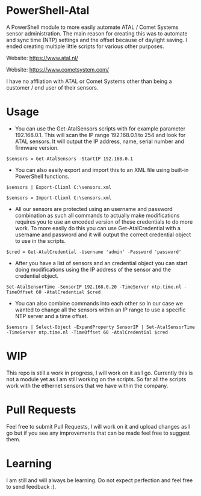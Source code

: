 # PowerShell-Atal
A PowerShell module to more easily automate ATAL / Comet Systems sensor administration. The main reason for creating this was to automate and sync time (NTP) settings and the offset because of daylight saving. I ended creating multiple little scripts for various other purposes. 

Website: https://www.atal.nl/

Website: https://www.cometsystem.com/

I have no affliation with ATAL or Comet Systems other than being a customer / end user of their sensors.

# Usage
* You can use the Get-AtalSensors scripts with for example parameter 192.168.0.1. This will scan the IP range 192.168.0.1 to 254 and look for ATAL sensors. It will output the IP address, name, serial number and firmware version. 

`$sensors = Get-AtalSensors -StartIP 192.168.0.1`

* You can also easily export and import this to an XML file using built-in PowerShell functions. 

`$sensors | Export-Clixml C:\sensors.xml`

`$sensors = Import-Clixml C:\sensors.xml`

* All our sensors are protected using an username and password combination as such all commands to actually make modifications requires you to use an encoded version of these credentials to do more work. To more easily do this you can use Get-AtalCredential with a username and password and it will output the correct credential object to use in the scripts.  

`$cred = Get-AtalCredential -Username 'admin' -Password 'password'`

* After you have a list of sensors and an credential object you can start doing modifications using the IP address of the sensor and the credential object.

`Set-AtalSensorTime -SensorIP 192.168.0.20 -TimeServer ntp.time.nl -TimeOffset 60 -AtalCredential $cred`

* You can also combine commands into each other so in our case we wanted to change all the sensors within an IP range to use a specific NTP server and a time offset.

`$sensors | Select-Object -ExpandProperty SensorIP | Set-AtalSensorTime -TimeServer ntp.time.nl -TimeOffset 60 -AtalCredential $cred`

# WIP
This repo is still a work in progress, I will work on it as I go. Currently this is not a module yet as I am still working on the scripts. So far all the scripts work with the ethernet sensors that we have within the company. 

# Pull Requests
Feel free to submit Pull Requests, I will work on it and upload changes as I go but if you see any improvements that can be made feel free to suggest them.

# Learning
I am still and will always be learning. Do not expect perfection and feel free to send feedback :). 
